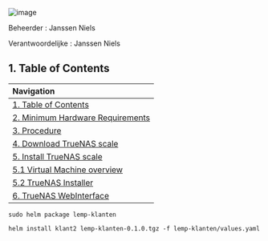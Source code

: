 ![image](https://github.com/michaelthielemans/ProjectHosting/assets/119003253/68794ecc-934f-4ea6-9823-cc4e35f85dd6)


Beheerder : Janssen Niels

Verantwoordelijke : Janssen Niels

## 1. Table of Contents 

| Navigation |             
| :-------------------------------------------------  |
| [1. Table of Contents](#1-table-of-contents)             |
| [2. Minimum Hardware Requirements](#2-minimum-hardware-requirements)  |
| [3. Procedure](#3-procedure)                     |
| [4. Download TrueNAS scale](#4-download-truenas-scale)       |
| [5. Install TrueNAS scale](#5-install-truenas-scale)         |
| [5.1 Virtual Machine overview](#51-virtual-machine-overview)     |
| [5.2 TrueNAS Installer](#52-truenas-installer)           |
| [6. TrueNAS WebInterface](#6-truenas-webinterface)         |


```sudo helm package lemp-klanten```

```helm install klant2 lemp-klanten-0.1.0.tgz -f lemp-klanten/values.yaml```



